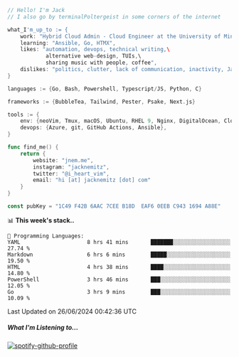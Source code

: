 ```go
// Hello! I'm Jack
// I also go by terminalPoltergeist in some corners of the internet

what_I'm_up_to := {
    work: "Hybrid Cloud Admin - Cloud Engineer at the University of Minnesota",
    learning: "Ansible, Go, HTMX",
    likes: "automation, devops, technical writing,\
            alternative web-design, TUIs,\
            sharing music with people, coffee",
    dislikes: "politics, clutter, lack of communication, inactivity, Java",
}

languages := {Go, Bash, Powershell, Typescript/JS, Python, C}

frameworks := {BubbleTea, Tailwind, Pester, Psake, Next.js}

tools := {
    env: {neoVim, Tmux, macOS, Ubuntu, RHEL 9, Nginx, DigitalOcean, Cloudflare},
    devops: {Azure, git, GitHub Actions, Ansible},
}

func find_me() {
    return {
        website: "jnem.me",
        instagram: "jacknemitz",
        twitter: "@i_heart_vim",
        email: "hi [at] jacknemitz [dot] com"
    }
}

const pubKey = "1C49 F42B 6AAC 7CEE B18D  EAF6 0EEB C943 1694 A88E"
```

<!--START_SECTION:waka-->
📊 **This week's stack..** 

```text
💬 Programming Languages: 
YAML                     8 hrs 41 mins       ███████░░░░░░░░░░░░░░░░░░   27.74 % 
Markdown                 6 hrs 6 mins        █████░░░░░░░░░░░░░░░░░░░░   19.50 % 
HTML                     4 hrs 38 mins       ████░░░░░░░░░░░░░░░░░░░░░   14.80 % 
PowerShell               3 hrs 46 mins       ███░░░░░░░░░░░░░░░░░░░░░░   12.05 % 
Go                       3 hrs 9 mins        ███░░░░░░░░░░░░░░░░░░░░░░   10.09 % 
```


 Last Updated on 26/06/2024 00:42:36 UTC
<!--END_SECTION:waka-->

##### What I'm Listening to...

[![spotify-github-profile](https://spotify-github-profile.vercel.app/api/view?uid=jack.nemitz&cover_image=true&show_offline=true&bar_color=53b14f&bar_color_cover=false&background_color=121212FF)](https://spotify-github-profile.vercel.app/api/view?uid=jack.nemitz&redirect=true)
